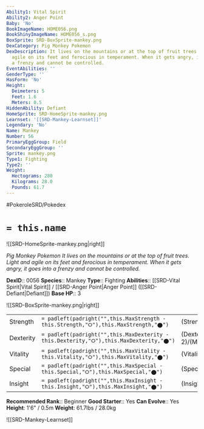 ```yaml
---
Ability1: Vital Spirit
Ability2: Anger Point
Baby: 'No'
BookImageName: HOME056.png
BookShinyImageName: HOME056_s.png
BoxSprite: SRD-BoxSprite-mankey.png
DexCategory: Pig Monkey Pokemon
DexDescription: It lives on the mountains or at the top of fruit trees. Light and
  agile on its feet and ferocious in temperament. When it gets angry, it goes into
  a frenzy and cannot be controlled.
EventAbilities: ''
GenderType: ''
HasForm: 'No'
Height:
  Deimeters: 5
  Feet: 1.6
  Meters: 0.5
HiddenAbility: Defiant
HomeSprite: SRD-HomeSprite-mankey.png
Learnset: '[[SRD-Mankey-Learnset]]'
Legendary: 'No'
Name: Mankey
Number: 56
PrimaryEggGroup: Field
SecondaryEggGroup: ''
Sprite: mankey.png
Type1: Fighting
Type2: ''
Weight:
  Hectograms: 280
  Kilograms: 28.0
  Pounds: 61.7
---
```


#PokeroleSRD/Pokedex

# `= this.name`

![[SRD-HomeSprite-mankey.png|right]]

*Pig Monkey Pokemon*
*It lives on the mountains or at the top of fruit trees. Light and agile on its feet and ferocious in temperament. When it gets angry, it goes into a frenzy and cannot be controlled.*

**DexID**:: 0056
**Species**:: Mankey
**Type**:: Fighting
**Abilities**:: [[SRD-Vital Spirit|Vital Spirit]] / [[SRD-Anger Point|Anger Point]] ([[SRD-Defiant|Defiant]])
**Base HP**:: 3

![[SRD-BoxSprite-mankey.png|right]]

|           |                                                                                        |                                          |
| --------- | -------------------------------------------------------------------------------------- | ---------------------------------------- |
| Strength  | `= padleft(padright("",this.MaxStrength - this.Strength,"⭘"),this.MaxStrength,"⬤")`    | (Strength::2)/(MaxStrength::5)   |
| Dexterity | `= padleft(padright("",this.MaxDexterity - this.Dexterity,"⭘"),this.MaxDexterity,"⬤")` | (Dexterity:: 2)/(MaxDexterity::5) |
| Vitality  | `= padleft(padright("",this.MaxVitality - this.Vitality,"⭘"),this.MaxVitality,"⬤")`    | (Vitality::1)/(MaxVitality::3)   |
| Special   | `= padleft(padright("",this.MaxSpecial - this.Special,"⭘"),this.MaxSpecial,"⬤")`       | (Special::1)/(MaxSpecial::3)     |
| Insight   | `= padleft(padright("",this.MaxInsight - this.Insight,"⭘"),this.MaxInsight,"⬤")`       | (Insight::2)/(MaxInsight::4)     |

**Recommended Rank**:: Beginner
**Good Starter**:: Yes
**Can Evolve**:: Yes
**Height**: 1'6" / 0.5m
**Weight**: 61.7lbs / 28.0kg

![[SRD-Mankey-Learnset]]